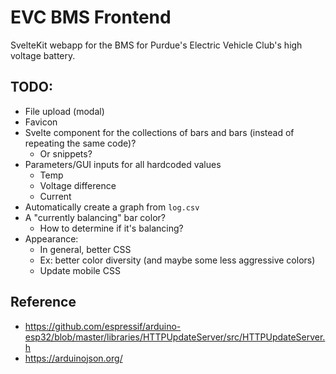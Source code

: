 # EVC BMS Frontend

SvelteKit webapp for the BMS for Purdue's Electric Vehicle Club's high voltage battery.

## TODO:

- File upload (modal)
- Favicon
- Svelte component for the collections of bars and bars (instead of repeating the same code)?
	- Or snippets?
- Parameters/GUI inputs for all hardcoded values
	- Temp
	- Voltage difference
	- Current
- Automatically create a graph from `log.csv`
- A "currently balancing" bar color?
	- How to determine if it's balancing?
- Appearance:
	- In general, better CSS
	- Ex: better color diversity (and maybe some less aggressive colors)
	- Update mobile CSS

## Reference

- https://github.com/espressif/arduino-esp32/blob/master/libraries/HTTPUpdateServer/src/HTTPUpdateServer.h
- https://arduinojson.org/